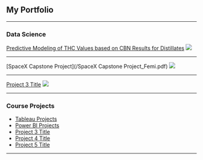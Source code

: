 ## My Portfolio

---

### Data Science 

[Predictive Modeling of THC Values based on CBN Results for Distillates](/sample_page)
<img src="images/dummy_thumbnail.jpg?raw=true"/>

---
[SpaceX Capstone Project](/SpaceX Capstone Project_Femi.pdf)
<img src="images/dummy_thumbnail.jpg?raw=true"/>

---
[Project 3 Title](http://example.com/)
<img src="images/dummy_thumbnail.jpg?raw=true"/>

---

### Course Projects

- [Tableau Projects](https://public.tableau.com/app/profile/oluwafemi.olawale)
- [Power BI Projects](https://app.powerbi.com/links/VdutdIRLLy?ctid=4a1e5cee-f43e-451d-b150-1486f954ef55&pbi_source=linkShare)
- [Project 3 Title](http://example.com/)
- [Project 4 Title](http://example.com/)
- [Project 5 Title](http://example.com/)

---



